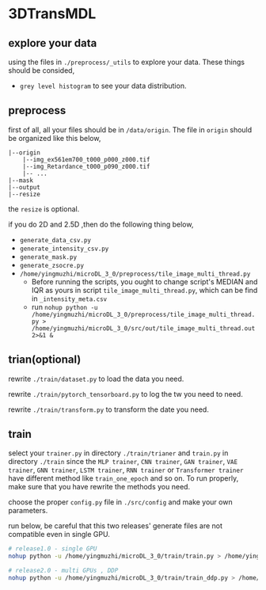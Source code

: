 
# 3DTransMDL

## explore your data

using the files in `./preprocess/_utils` to explore your data. These things should be consided,

- `grey level histogram` to see your data distribution.

## preprocess

first of all, all your files should be in `/data/origin`. The file in `origin` should be organized like this below,

```
|--origin
    |--img_ex561em700_t000_p000_z000.tif
    |--img_Retardance_t000_p090_z000.tif
    |-- ...
|--mask
|--output
|--resize
```

the `resize` is optional.

if you do 2D and 2.5D ,then do the following thing below,

- `generate_data_csv.py`
- `generate_intensity_csv.py`
- `generate_mask.py`
- `generate_zsocre.py`
- `/home/yingmuzhi/microDL_3_0/preprocess/tile_image_multi_thread.py`
    - Before running the scripts, you ought to change script's MEDIAN and IQR as yours in script `tile_image_multi_thread.py`, which can be find in `_intensity_meta.csv`
    - run `nohup python -u /home/yingmuzhi/microDL_3_0/preprocess/tile_image_multi_thread.py > /home/yingmuzhi/microDL_3_0/src/out/tile_image_multi_thread.out 2>&1 &`


## trian(optional)

rewrite `./train/dataset.py` to load the data you need.

rewrite `./train/pytorch_tensorboard.py` to log the tw you need to need.

rewrite `./train/transform.py` to transform the date you need.

## train 

select your `trainer.py` in directory `./train/trianer` and `train.py` in directory `./train` since the `MLP trainer`, `CNN trainer`, `GAN trainer`, `VAE trainer`, `GNN trainer`, `LSTM trainer`, `RNN trainer` or `Transformer trainer` have different method like `train_one_epoch` and so on. To run properly, make sure that you have rewrite the methods you need. 

choose the proper `config.py` file in `./src/config` and make your own parameters. 

run below, be careful that this two releases' generate files are not compatible even in single GPU.

```bash
# release1.0 - single GPU
nohup python -u /home/yingmuzhi/microDL_3_0/train/train.py > /home/yingmuzhi/microDL_3_0/src/out/train.out 2>&1 &

# release2.0 - multi GPUs , DDP
nohup python -u /home/yingmuzhi/microDL_3_0/train/train_ddp.py > /home/yingmuzhi/microDL_3_0/src/out/train_ddp.out 2>&1 &
```
